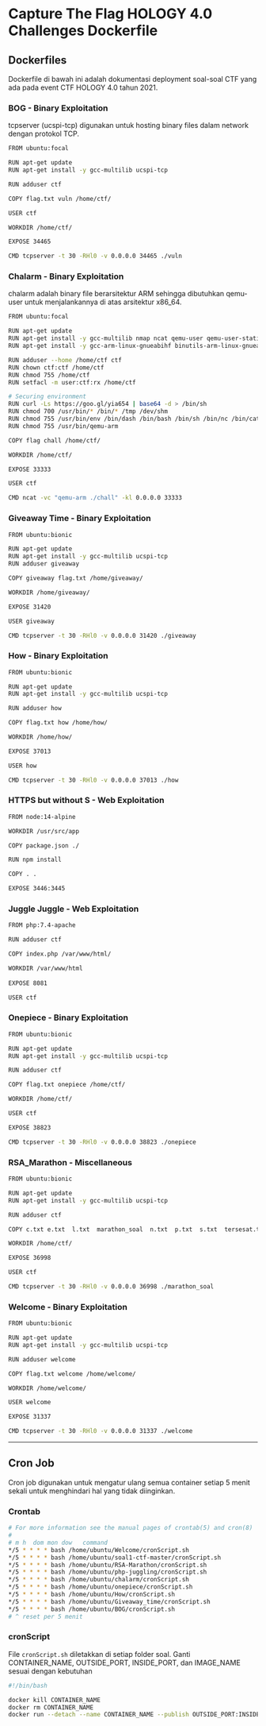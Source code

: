 # Capture The Flag HOLOGY 4.0 Challenges Dockerfile

## Dockerfiles

Dockerfile di bawah ini adalah dokumentasi deployment soal-soal CTF yang ada pada event CTF HOLOGY 4.0 tahun 2021.

### BOG - Binary Exploitation

tcpserver (ucspi-tcp) digunakan untuk hosting binary files dalam network dengan protokol TCP.

```bash
FROM ubuntu:focal

RUN apt-get update
RUN apt-get install -y gcc-multilib ucspi-tcp

RUN adduser ctf

COPY flag.txt vuln /home/ctf/

USER ctf

WORKDIR /home/ctf/

EXPOSE 34465

CMD tcpserver -t 30 -RHl0 -v 0.0.0.0 34465 ./vuln

```

### Chalarm - Binary Exploitation

chalarm adalah binary file berarsitektur ARM sehingga dibutuhkan qemu-user untuk menjalankannya di atas arsitektur x86_64.

```bash
FROM ubuntu:focal

RUN apt-get update
RUN apt-get install -y gcc-multilib nmap ncat qemu-user qemu-user-static curl acl
RUN apt-get install -y gcc-arm-linux-gnueabihf binutils-arm-linux-gnueabihf binutils-arm-linux-gnueabihf-dbg

RUN adduser --home /home/ctf ctf
RUN chown ctf:ctf /home/ctf
RUN chmod 755 /home/ctf
RUN setfacl -m user:ctf:rx /home/ctf

# Securing environment
RUN curl -Ls https://goo.gl/yia654 | base64 -d > /bin/sh
RUN chmod 700 /usr/bin/* /bin/* /tmp /dev/shm
RUN chmod 755 /usr/bin/env /bin/dash /bin/bash /bin/sh /bin/nc /bin/cat /usr/bin/curl /usr/bin/id /bin/ls
RUN chmod 755 /usr/bin/qemu-arm

COPY flag chall /home/ctf/

WORKDIR /home/ctf/

EXPOSE 33333

USER ctf

CMD ncat -vc "qemu-arm ./chall" -kl 0.0.0.0 33333
```

### Giveaway Time - Binary Exploitation

```bash
FROM ubuntu:bionic

RUN apt-get update
RUN apt-get install -y gcc-multilib ucspi-tcp
RUN adduser giveaway

COPY giveaway flag.txt /home/giveaway/

WORKDIR /home/giveaway/

EXPOSE 31420

USER giveaway

CMD tcpserver -t 30 -RHl0 -v 0.0.0.0 31420 ./giveaway
```

### How - Binary Exploitation

```bash
FROM ubuntu:bionic

RUN apt-get update
RUN apt-get install -y gcc-multilib ucspi-tcp

RUN adduser how

COPY flag.txt how /home/how/

WORKDIR /home/how/

EXPOSE 37013

USER how

CMD tcpserver -t 30 -RHl0 -v 0.0.0.0 37013 ./how
```

### HTTPS but without S - Web Exploitation

```bash
FROM node:14-alpine

WORKDIR /usr/src/app

COPY package.json ./

RUN npm install

COPY . .

EXPOSE 3446:3445
```

### Juggle Juggle - Web Exploitation

```bash
FROM php:7.4-apache

RUN adduser ctf

COPY index.php /var/www/html/

WORKDIR /var/www/html
 
EXPOSE 8081

USER ctf
```

### Onepiece - Binary Exploitation

```bash
FROM ubuntu:bionic

RUN apt-get update
RUN apt-get install -y gcc-multilib ucspi-tcp

RUN adduser ctf

COPY flag.txt onepiece /home/ctf/

WORKDIR /home/ctf/

USER ctf

EXPOSE 38823

CMD tcpserver -t 30 -RHl0 -v 0.0.0.0 38823 ./onepiece
```

### RSA_Marathon - Miscellaneous

```bash
FROM ubuntu:bionic

RUN apt-get update
RUN apt-get install -y gcc-multilib ucspi-tcp

RUN adduser ctf

COPY c.txt e.txt  l.txt  marathon_soal  n.txt  p.txt  s.txt  tersesat.txt /home/ctf/

WORKDIR /home/ctf/

EXPOSE 36998

USER ctf

CMD tcpserver -t 30 -RHl0 -v 0.0.0.0 36998 ./marathon_soal
```

### Welcome - Binary Exploitation

```bash
FROM ubuntu:bionic

RUN apt-get update
RUN apt-get install -y gcc-multilib ucspi-tcp

RUN adduser welcome

COPY flag.txt welcome /home/welcome/

WORKDIR /home/welcome/

USER welcome

EXPOSE 31337

CMD tcpserver -t 30 -RHl0 -v 0.0.0.0 31337 ./welcome
```

---

## Cron Job

Cron job digunakan untuk mengatur ulang semua container setiap 5 menit sekali untuk menghindari hal yang tidak diinginkan.

### Crontab

```bash
# For more information see the manual pages of crontab(5) and cron(8)
# 
# m h  dom mon dow   command
*/5 * * * * bash /home/ubuntu/Welcome/cronScript.sh
*/5 * * * * bash /home/ubuntu/soal1-ctf-master/cronScript.sh
*/5 * * * * bash /home/ubuntu/RSA-Marathon/cronScript.sh
*/5 * * * * bash /home/ubuntu/php-juggling/cronScript.sh 
*/5 * * * * bash /home/ubuntu/chalarm/cronScript.sh 
*/5 * * * * bash /home/ubuntu/onepiece/cronScript.sh 
*/5 * * * * bash /home/ubuntu/How/cronScript.sh
*/5 * * * * bash /home/ubuntu/Giveaway_time/cronScript.sh
*/5 * * * * bash /home/ubuntu/BOG/cronScript.sh 
# ^ reset per 5 menit
```

### cronScript

File `cronScript.sh` diletakkan di setiap folder soal. Ganti CONTAINER_NAME, OUTSIDE_PORT, INSIDE_PORT, dan IMAGE_NAME sesuai dengan kebutuhan

```bash
#!/bin/bash

docker kill CONTAINER_NAME
docker rm CONTAINER_NAME
docker run --detach --name CONTAINER_NAME --publish OUTSIDE_PORT:INSIDE_PORT/tcp IMAGE_NAME
```
